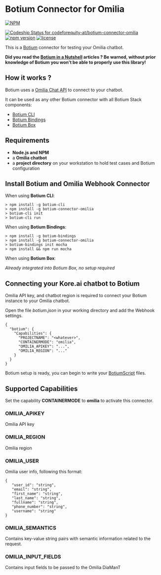 # Botium Connector for Omilia 

[![NPM](https://nodei.co/npm/botium-connector-omilia.png?downloads=true&downloadRank=true&stars=true)](https://nodei.co/npm/botium-connector-omilia/)

[![Codeship Status for codeforequity-at/botium-connector-omilia](https://app.codeship.com/projects/913b9260-f570-0136-2f32-1e71af04627f/status?branch=master)](https://app.codeship.com/projects/320855)
[![npm version](https://badge.fury.io/js/botium-connector-omilia.svg)](https://badge.fury.io/js/botium-connector-omilia)
[![license](https://img.shields.io/github/license/mashape/apistatus.svg)]()

This is a [Botium](https://github.com/codeforequity-at/botium-core) connector for testing your Omilia chatbot.

__Did you read the [Botium in a Nutshell](https://medium.com/@floriantreml/botium-in-a-nutshell-part-1-overview-f8d0ceaf8fb4) articles ? Be warned, without prior knowledge of Botium you won't be able to properly use this library!__

## How it works ?
Botium uses a [Omilia Chat API](https://learn.ocp.ai/guides/chat-api-rest-api) to connect to your chatbot.

It can be used as any other Botium connector with all Botium Stack components:
* [Botium CLI](https://github.com/codeforequity-at/botium-cli/)
* [Botium Bindings](https://github.com/codeforequity-at/botium-bindings/)
* [Botium Box](https://www.botium.at)

## Requirements

* __Node.js and NPM__
* a __Omilia chatbot__
* a __project directory__ on your workstation to hold test cases and Botium configuration

## Install Botium and Omilia Webhook Connector

When using __Botium CLI__:

```
> npm install -g botium-cli
> npm install -g botium-connector-omilia
> botium-cli init
> botium-cli run
```

When using __Botium Bindings__:

```
> npm install -g botium-bindings
> npm install -g botium-connector-omilia
> botium-bindings init mocha
> npm install && npm run mocha
```

When using __Botium Box__:

_Already integrated into Botium Box, no setup required_

## Connecting your Kore.ai chatbot to Botium

Omilia API key, and chatbot region is required to connect your Botium instance to your Omilia chatbot.

Open the file _botium.json_ in your working directory and add the Webhook settings.

```
{
  "botium": {
    "Capabilities": {
      "PROJECTNAME": "<whatever>",
      "CONTAINERMODE": "omilia",
      "OMILIA_APIKEY": "...",
      "OMILIA_REGION": "..."
    }
  }
}
```
Botium setup is ready, you can begin to write your [BotiumScript](https://github.com/codeforequity-at/botium-core/wiki/Botium-Scripting) files.

## Supported Capabilities

Set the capability __CONTAINERMODE__ to __omilia__ to activate this connector.

### OMILIA_APIKEY
Omilia API key

### OMILIA_REGION
Omilia region

### OMILIA_USER
Omilia user info, following this format:
```
{
   "user_id": "string",
   "email": "string",
   "first_name": "string",
   "last_name": "string",
   "fullname": "string",
   "phone_number": "string",
   "username": "string"
}
```

### OMILIA_SEMANTICS
Contains key-value string pairs with semantic information related to the request.

### OMILIA_INPUT_FIELDS
Contains input fields to be passed to the Omilia DiaManT
